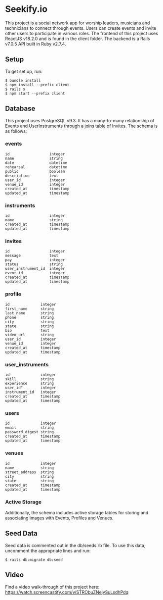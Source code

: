 # Seekify.io

This project is a social network app for worship leaders, musicians and technicians to connect through events. Users can create events and invite other users to participate in various roles. The frontend of this project uses ReactJS v18.2.0 and is found in the client folder. The backend is a Rails v7.0.5 API built in Ruby v2.7.4. 

## Setup
To get set up, run:
```
$ bundle install
$ npm install --prefix client
$ rails s
$ npm start --prefix client
```

## Database
This project uses PostgreSQL v9.3. It has a many-to-many relationship of Events and UserInstruments through a joins table of Invites. The schema is as follows:

### events
```
id                  integer
name                string
date                datetime
rehearsal           datetime
public              boolean
description         text
user_id             integer
venue_id            integer
created_at          timestamp
updated_at          timestamp
```

### instruments
```
id                  integer
name                string
created_at          timestamp
updated_at          timestamp
```

### invites
```
id                  integer
message             text
pay                 integer
status              string
user_instrument_id  integer
event_id            integer
created_at          timestamp
updated_at          timestamp
```

### profile
```
id              integer
first_name      string
last_name       string
phone           string
city            string
state           string
bio             text
video_url       string
user_id         integer
venue_id        integer
created_at      timestamp
updated_at      timestamp
```

### user_instruments
```
id              integer
skill           string
experience      string
user_id"        integer
instrument_id   integer
created_at      timestamp
updated_at      timestamp
```

### users
```
id              integer
email           string
password_digest string
created_at      timestamp
updated_at      timestamp
```

### venues
```
id              integer
name            string
street_address  string
city            string
state           string
created_at      timestamp
updated_at      timestamp
```

### Active Storage
Additionally, the schema includes active storage tables for storing and associating images with Events, Profiles and Venues.

## Seed Data
Seed data is commented out in the db/seeds.rb file. To use this data, uncomment the appropriate lines and run:
```
$ rails db:migrate db:seed
```

## Video
Find a video walk-through of this project here:
https://watch.screencastify.com/v/STRObuZNejvSuLsdhPdq